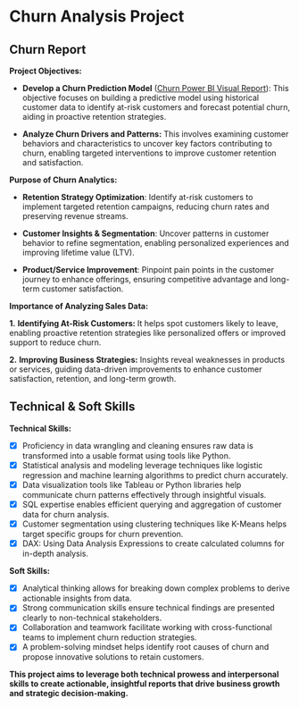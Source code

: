 # Churn Analysis Project
## Churn Report
**Project Objectives:**

- **Develop a Churn Prediction Model** ([Churn Power BI Visual Report]( https://github.com/Midoford/Churn-Analysis/blob/main/Exercise.pbix)): This objective focuses on building a predictive model using historical customer data to identify at-risk customers and forecast potential churn, aiding in proactive retention strategies.

- **Analyze Churn Drivers and Patterns:** This involves examining customer behaviors and characteristics to uncover key factors contributing to churn, enabling targeted interventions to improve customer retention and satisfaction.

**Purpose of Churn Analytics:**
- **Retention Strategy Optimization**: Identify at-risk customers to implement targeted retention campaigns, reducing churn rates and preserving revenue streams.  

- **Customer Insights & Segmentation**: Uncover patterns in customer behavior to refine segmentation, enabling personalized experiences and improving lifetime value (LTV).  

- **Product/Service Improvement**: Pinpoint pain points in the customer journey to enhance offerings, ensuring competitive advantage and long-term customer satisfaction.  


**Importance of Analyzing Sales Data:**

**1.** **Identifying At-Risk Customers:** It helps spot customers likely to leave, enabling proactive retention strategies like personalized offers or improved support to reduce churn.

**2.** **Improving Business Strategies:** Insights reveal weaknesses in products or services, guiding data-driven improvements to enhance customer satisfaction, retention, and long-term growth.

## Technical & Soft Skills
**Technical Skills:**
- [x] Proficiency in data wrangling and cleaning ensures raw data is transformed into a usable format using tools like Python.
- [x] Statistical analysis and modeling leverage techniques like logistic regression and machine learning algorithms to predict churn accurately.
- [x] Data visualization tools like Tableau or Python libraries help communicate churn patterns effectively through insightful visuals.
- [x] SQL expertise enables efficient querying and aggregation of customer data for churn analysis.
- [x] Customer segmentation using clustering techniques like K-Means helps target specific groups for churn prevention.
- [x] DAX: Using Data Analysis Expressions to create calculated columns for in-depth analysis.

**Soft Skills:**
- [x] Analytical thinking allows for breaking down complex problems to derive actionable insights from data.
- [x] Strong communication skills ensure technical findings are presented clearly to non-technical stakeholders.
- [x] Collaboration and teamwork facilitate working with cross-functional teams to implement churn reduction strategies.
- [x] A problem-solving mindset helps identify root causes of churn and propose innovative solutions to retain customers.

**This project aims to leverage both technical prowess and interpersonal skills to create actionable, insightful reports that drive business growth and strategic decision-making.**
